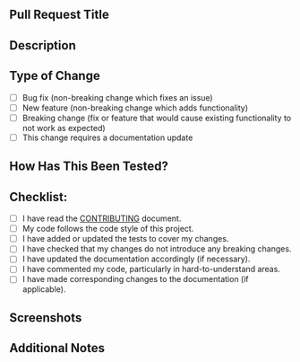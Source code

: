 ## Pull Request Title

<!-- The title should succinctly explain the changes. For example, "Add search functionality to the homepage". -->

## Description

<!-- Provide a brief description of the changes your pull request makes. Explain the problem it solves or the feature it adds to the project. Include any relevant issue numbers. -->

## Type of Change
- [ ] Bug fix (non-breaking change which fixes an issue)
- [ ] New feature (non-breaking change which adds functionality)
- [ ] Breaking change (fix or feature that would cause existing functionality to not work as expected)
- [ ] This change requires a documentation update

## How Has This Been Tested?

<!-- Describe how you have tested these changes. Include details of your testing environment, tests ran to see how your change affects other areas of the code, etc. -->

## Checklist:
- [ ] I have read the [CONTRIBUTING](LINK_TO_CONTRIBUTING.MD) document.
- [ ] My code follows the code style of this project.
- [ ] I have added or updated the tests to cover my changes.
- [ ] I have checked that my changes do not introduce any breaking changes.
- [ ] I have updated the documentation accordingly (if necessary).
- [ ] I have commented my code, particularly in hard-to-understand areas.
- [ ] I have made corresponding changes to the documentation (if applicable).

## Screenshots

<!-- Insert any screenshots or videos (if applicable) to help explain your problem or demonstrate your changes. -->

## Additional Notes

<!-- Add any other context or notes about the pull request here. This could include necessary deployment changes, new dependencies, etc. -->